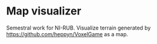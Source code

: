 # Map visualizer

Semestral work for NI-RUB. Visualize terrain generated by https://github.com/heppyn/VoxelGame as a map.